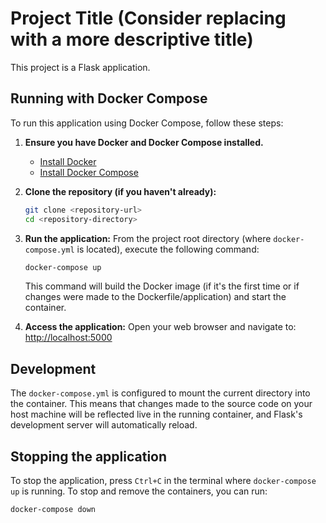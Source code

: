 # Project Title (Consider replacing with a more descriptive title)

This project is a Flask application.

## Running with Docker Compose

To run this application using Docker Compose, follow these steps:

1.  **Ensure you have Docker and Docker Compose installed.**
    *   [Install Docker](https://docs.docker.com/get-docker/)
    *   [Install Docker Compose](https://docs.docker.com/compose/install/)

2.  **Clone the repository (if you haven't already):**
    ```bash
    git clone <repository-url>
    cd <repository-directory>
    ```

3.  **Run the application:**
    From the project root directory (where `docker-compose.yml` is located), execute the following command:
    ```bash
    docker-compose up
    ```
    This command will build the Docker image (if it's the first time or if changes were made to the Dockerfile/application) and start the container.

4.  **Access the application:**
    Open your web browser and navigate to:
    [http://localhost:5000](http://localhost:5000)

## Development

The `docker-compose.yml` is configured to mount the current directory into the container. This means that changes made to the source code on your host machine will be reflected live in the running container, and Flask's development server will automatically reload.

## Stopping the application

To stop the application, press `Ctrl+C` in the terminal where `docker-compose up` is running.
To stop and remove the containers, you can run:
```bash
docker-compose down
```
